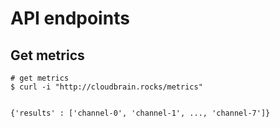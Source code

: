 <h1>API endpoints</h1>
<h2>Get metrics</h2>
<pre class="language-bash"><code># get metrics
$ curl -i "http://cloudbrain.rocks/metrics"
<br>
{'results' : ['channel-0', 'channel-1', ..., 'channel-7']}
</code>
</pre>